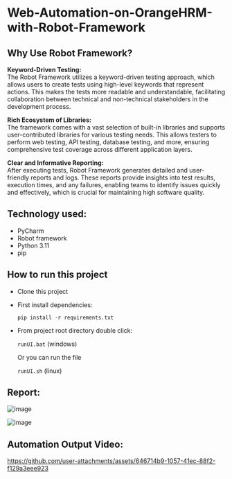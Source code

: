 # Web-Automation-on-OrangeHRM-with-Robot-Framework

## Why Use Robot Framework?

**Keyword-Driven Testing:**  
The Robot Framework utilizes a keyword-driven testing approach, which allows users to create tests using high-level keywords that represent actions. This makes the tests more readable and understandable, facilitating collaboration between technical and non-technical stakeholders in the development process.

**Rich Ecosystem of Libraries:**  
The framework comes with a vast selection of built-in libraries and supports user-contributed libraries for various testing needs. This allows testers to perform web testing, API testing, database testing, and more, ensuring comprehensive test coverage across different application layers.

**Clear and Informative Reporting:**  
After executing tests, Robot Framework generates detailed and user-friendly reports and logs. These reports provide insights into test results, execution times, and any failures, enabling teams to identify issues quickly and effectively, which is crucial for maintaining high software quality.

## Technology used:
- PyCharm
- Robot framework
- Python 3.11
- pip

## How to run this project

- Clone this project
- First install dependencies:

  ```pip install -r requirements.txt```

- From project root directory double click:

  ```runUI.bat``` (windows)
  
  Or you can run the file

  ```runUI.sh``` (linux)

## Report:

![image](https://github.com/user-attachments/assets/96efa04d-6429-4786-9531-865622c86134)

![image](https://github.com/user-attachments/assets/16c895b7-7158-46c1-92a8-b9c42277f719)

## Automation Output Video:

https://github.com/user-attachments/assets/646714b9-1057-41ec-88f2-f129a3eee923


